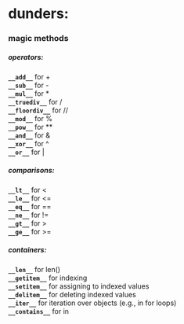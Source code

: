 # dunders:

### magic methods   

##### operators:   
**`__add__`** for +   
**`__sub__`** for -   
**`__mul__`** for *   
**`__truediv__`** for /   
**`__floordiv__`** for //   
**`__mod__`** for %   
**`__pow__`** for **   
**`__and__`** for &   
**`__xor__`** for ^   
**`__or__`** for |   

##### comparisons:   
**`__lt__`** for <   
**`__le__`** for <=   
**`__eq__`** for ==   
**`__ne__`** for !=   
**`__gt__`** for >   
**`__ge__`** for >=   

##### containers:   
**`__len__`** for len()   
**`__getitem__`** for indexing   
**`__setitem__`** for assigning to indexed values   
**`__delitem__`** for deleting indexed values   
**`__iter__`** for iteration over objects (e.g., in for loops)   
**`__contains__`** for in   
